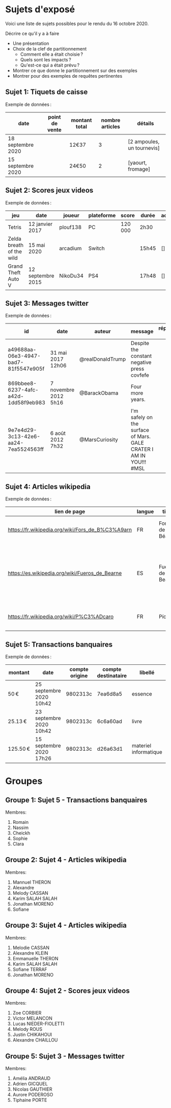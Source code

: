 # Sujets d'exposé

Voici une liste de sujets possibles pour le rendu du 16 octobre 2020.

Décrire ce qu'il y a à faire
- Une présentation
- Choix de la clef de partitionnement
  - Comment elle a était choisie ?
  - Quels sont les impacts ?
  - Qu'est-ce qui a était prévu ?
- Montrer ce que donne le partitionnement sur des exemples
- Montrer pour des exemples de requêtes pertinentes

## Sujet 1: Tiquets de caisse

Exemple de données :

| date | point de vente | montant total | nombre articles | détails |
|---|---|---|---|---|
| 18 septembre 2020 | | 12€37 | 3 | [2 ampoules, un tournevis] |
| 15 septembre 2020 | | 24€50 | 2 | [yaourt, fromage] |

## Sujet 2: Scores jeux videos

Exemple de données :

| jeu | date | joueur | plateforme | score | durée | achievements | pourcentage |
|---|---|---|---|---|---|---|---|
| Tetris | 12 janvier 2017 | plouf138 | PC | 120 000 | 2h30 | | |
| Zelda breath of the wild | 15 mai 2020 | arcadium | Switch | | 15h45 | [] | 76% |
| Grand Theft Auto V | 12 septembre 2015 | NikoDu34 | PS4 | | 17h48 | [] | 97% |

## Sujet 3: Messages twitter

Exemple de données :

| id | date | auteur | message | réponse à | likes | retweet |
|---|---|---|---|---|---|---|
| a49688aa-06e3-4947-bad7-81f5547e905f | 31 mai 2017 12h06 | @realDonaldTrump | Despite the constant negative press covfefe | | 0 | 0 |
| 869bbee8-6237-4afc-a42d-1dd58f9eb983 | 7 novembre 2012 5h16 | @BarackObama | Four more years. |  | 562 200 | 853 400 |
| 9e7e4d29-3c13-42e6-aa24-7ea5524563ff | 6 août 2012 7h32 | @MarsCuriosity | I'm safely on the surface of Mars. GALE CRATER I AM IN YOU!!! #MSL | | 12 900 | 57 900 |

## Sujet 4: Articles wikipedia

Exemple de données :

| lien de page | langue | titre | contenu | création |
|---|---|---|---|---|
|https://fr.wikipedia.org/wiki/Fors_de_B%C3%A9arn|FR|Fors de Béarn|_Les Fors de Béarn constituent…_|11 février 2007 11h18|
|https://es.wikipedia.org/wiki/Fueros_de_Bearne|ES|Fueros de Bearne|_Se denomina Fueros de Bearne (en francés Fors de Béarn, en occitano Fòrs de Bearn)…_|19 août 2006 18h02|
|https://fr.wikipedia.org/wiki/P%C3%ADcaro|FR|Pícaro|_Un pícaro est le héros d’un roman picaresque…_|19 octobre 2005 16h29|

## Sujet 5: Transactions banquaires

Exemple de données :

| montant | date | compte origine | compte destinataire | libellé | moyen |
|---|---|---|---|---|---|
| 50 € | 25 septembre 2020 10h42 | 9802313c | 7ea6d8a5 | essence | carte banquaire |
| 25.13 € | 23 septembre 2020 10h42 | 9802313c | 6c6a60ad | livre | carte banquaire |
| 125.50 € | 15 septembre 2020 17h26 | 9802313c | d26a63d1 | materiel informatique | chèque |

# Groupes

## Groupe 1: Sujet 5 - Transactions banquaires

Membres:
1. Romain
2. Nassim
3. Cheickh
4. Sophie
5. Clara

## Groupe 2: Sujet 4 - Articles wikipedia

Membres:
1. Mannuel THERON
2. Alexandre
3. Melody CASSAN
4. Karim SALAH SALAH
5. Jonathan MORENO
6. Sofiane

## Groupe 3: Sujet 4 - Articles wikipedia

Membres:
1. Melodie CASSAN
2. Alexandre KLEIN
3. Emmanuelle THERON
4. Karim SALAH SALAH
5. Sofiane TERRAF
6. Jonathan MORENO

## Groupe 4: Sujet 2 - Scores jeux videos

Membres:
1. Zoe CORBIER
2. Victor MELANCON
3. Lucas NIEDER-FIOLETTI
4. Melody ROUS
5. Justin CHIKAHOUI
6. Alexandre CHAILLOU

## Groupe 5: Sujet 3 - Messages twitter

Membres:
1. Amélia ANDRAUD
2. Adrien GICQUEL
3. Nicolas GAUTHIER
4. Aurore PODEROSO
5. Tiphaine PORTE


